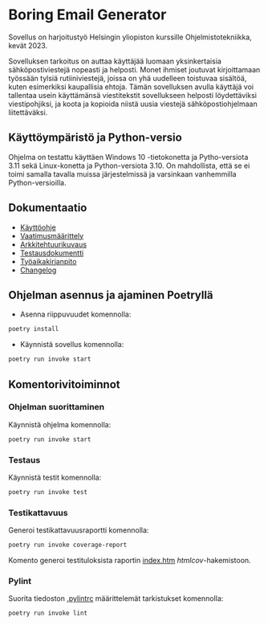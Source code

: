 # Boring Email Generator

Sovellus on harjoitustyö Helsingin yliopiston kurssille Ohjelmistotekniikka, kevät 2023.

Sovelluksen tarkoitus on auttaa käyttäjää luomaan yksinkertaisia sähköpostiviestejä nopeasti ja helposti.
Monet ihmiset joutuvat kirjoittamaan työssään tylsiä rutiiniviestejä, joissa on yhä uudelleen toistuvaa sisältöä, kuten esimerkiksi kaupallisia ehtoja. 
Tämän sovelluksen avulla käyttäjä voi tallentaa usein käyttämänsä viestitekstit sovellukseen helposti löydettäviksi viestipohjiksi, ja koota ja kopioida niistä uusia viestejä sähköpostiohjelmaan liitettäväksi.

## Käyttöympäristö ja Python-versio
Ohjelma on testattu käyttäen Windows 10 -tietokonetta ja Pytho-versiota 3.11 sekä Linux-konetta ja Python-versiota 3.10. On mahdollista, että se ei toimi samalla tavalla muissa järjestelmissä ja varsinkaan vanhemmilla Python-versioilla.

## Dokumentaatio
- [Käyttöohje](./BoringEmailGenerator/dokumentaatio/kayttoohje.md)
- [Vaatimusmäärittely](./BoringEmailGenerator/dokumentaatio/vaatimusmaarittely.md)
- [Arkkitehtuurikuvaus](./BoringEmailGenerator/dokumentaatio/arkkitehtuuri.md)
- [Testausdokumentti](./BoringEmailGenerator/dokumentaatio/testaus.md)
- [Työaikakirjanpito](./BoringEmailGenerator/dokumentaatio/tuntikirjanpito.md)
- [Changelog](./BoringEmailGenerator/dokumentaatio/Changelog.md)


## Ohjelman asennus ja ajaminen Poetryllä

- Asenna riippuvuudet komennolla:

```bash
poetry install
```

- Käynnistä sovellus komennolla:

```bash
poetry run invoke start
```

## Komentorivitoiminnot

### Ohjelman suorittaminen

Käynnistä ohjelma komennolla:

```bash
poetry run invoke start
```

### Testaus

Käynnistä testit komennolla:

```bash
poetry run invoke test
```

### Testikattavuus

Generoi testikattavuusraportti komennolla:

```bash
poetry run invoke coverage-report
```

Komento generoi testituloksista raportin [index.htm](./BoringEmailGenerator/dokumentaatio/kuvat/Screenshot%202023-05-11%20at%2012-56-03%20Coverage%20report.png) _htmlcov_-hakemistoon.

### Pylint

Suorita tiedoston [.pylintrc](./BoringEmailGenerator/.pylintrc) määrittelemät tarkistukset komennolla:

```bash
poetry run invoke lint
```

